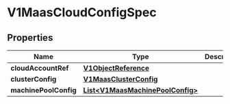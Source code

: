 # V1MaasCloudConfigSpec

## Properties
Name | Type | Description | Notes
------------ | ------------- | ------------- | -------------
**cloudAccountRef** | [**V1ObjectReference**](V1ObjectReference.md) |  |  [optional]
**clusterConfig** | [**V1MaasClusterConfig**](V1MaasClusterConfig.md) |  |  [optional]
**machinePoolConfig** | [**List&lt;V1MaasMachinePoolConfig&gt;**](V1MaasMachinePoolConfig.md) |  |  [optional]
